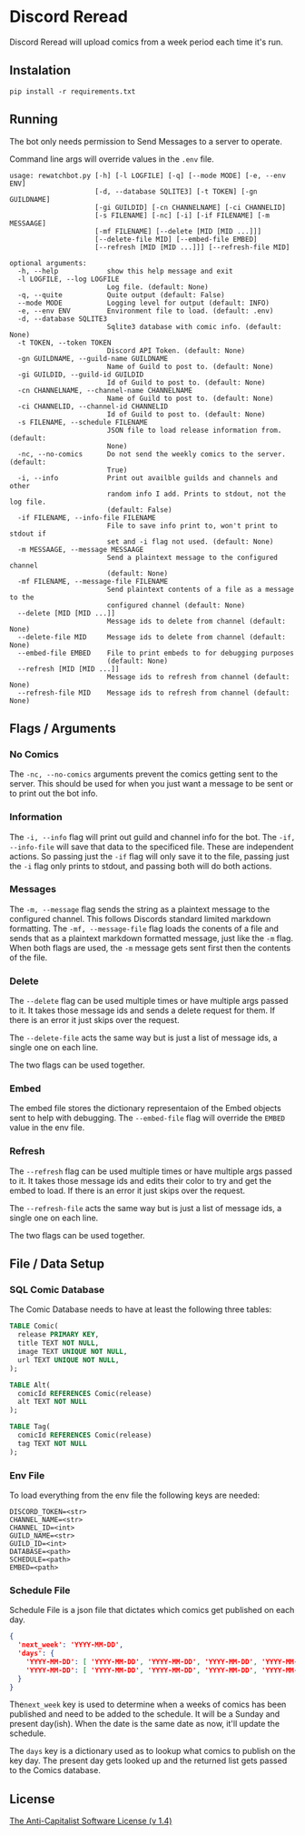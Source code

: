 # Discord Reread
Discord Reread will upload comics from a week period each time it's run.

## Instalation
```
pip install -r requirements.txt
```

## Running
The bot only needs permission to Send Messages to a server to operate.

Command line args will override values in the `.env` file.

```shell
usage: rewatchbot.py [-h] [-l LOGFILE] [-q] [--mode MODE] [-e, --env ENV]
                     [-d, --database SQLITE3] [-t TOKEN] [-gn GUILDNAME]
                     [-gi GUILDID] [-cn CHANNELNAME] [-ci CHANNELID]
                     [-s FILENAME] [-nc] [-i] [-if FILENAME] [-m MESSAAGE]
                     [-mf FILENAME] [--delete [MID [MID ...]]]
                     [--delete-file MID] [--embed-file EMBED]
                     [--refresh [MID [MID ...]]] [--refresh-file MID]

optional arguments:
  -h, --help            show this help message and exit
  -l LOGFILE, --log LOGFILE
                        Log file. (default: None)
  -q, --quite           Quite output (default: False)
  --mode MODE           Logging level for output (default: INFO)
  -e, --env ENV         Environment file to load. (default: .env)
  -d, --database SQLITE3
                        Sqlite3 database with comic info. (default: None)
  -t TOKEN, --token TOKEN
                        Discord API Token. (default: None)
  -gn GUILDNAME, --guild-name GUILDNAME
                        Name of Guild to post to. (default: None)
  -gi GUILDID, --guild-id GUILDID
                        Id of Guild to post to. (default: None)
  -cn CHANNELNAME, --channel-name CHANNELNAME
                        Name of Guild to post to. (default: None)
  -ci CHANNELID, --channel-id CHANNELID
                        Id of Guild to post to. (default: None)
  -s FILENAME, --schedule FILENAME
                        JSON file to load release information from. (default:
                        None)
  -nc, --no-comics      Do not send the weekly comics to the server. (default:
                        True)
  -i, --info            Print out availble guilds and channels and other
                        random info I add. Prints to stdout, not the log file.
                        (default: False)
  -if FILENAME, --info-file FILENAME
                        File to save info print to, won't print to stdout if
                        set and -i flag not used. (default: None)
  -m MESSAAGE, --message MESSAAGE
                        Send a plaintext message to the configured channel
                        (default: None)
  -mf FILENAME, --message-file FILENAME
                        Send plaintext contents of a file as a message to the
                        configured channel (default: None)
  --delete [MID [MID ...]]
                        Message ids to delete from channel (default: None)
  --delete-file MID     Message ids to delete from channel (default: None)
  --embed-file EMBED    File to print embeds to for debugging purposes
                        (default: None)
  --refresh [MID [MID ...]]
                        Message ids to refresh from channel (default: None)
  --refresh-file MID    Message ids to refresh from channel (default: None)
```

## Flags / Arguments
### No Comics
The `-nc, --no-comics` arguments prevent the comics getting sent to the server.
This should be used for when you just want a message to be sent or to print out
the bot info.

### Information
The `-i, --info` flag will print out guild and channel info for the bot. The
`-if, --info-file` will save that data to the specificed file. These are
independent actions. So passing just the `-if` flag will only save it to the file,
passing just the `-i` flag only prints to stdout, and passing both will do both
actions.

### Messages
The `-m, --message` flag sends the string as a plaintext message to the configured
channel. This follows Discords standard limited markdown formatting.
The `-mf, --message-file` flag loads the conents of a file and sends that as a
plaintext markdown formatted message, just like the `-m` flag. When both flags
are used, the `-m` message gets sent first then the contents of the file.

### Delete
The `--delete` flag can be used multiple times or have multiple args passed to it.
It takes those message ids and sends a delete request for them. If there is an error
it just skips over the request.

The `--delete-file` acts the same way but is just a list of message ids, a single one
on each line.

The two flags can be used together.

### Embed
The embed file stores the dictionary representaion of the Embed objects sent
to help with debugging. The `--embed-file` flag will override the `EMBED` value
in the env file.

### Refresh
The `--refresh` flag can be used multiple times or have multiple args passed to it.
It takes those message ids and edits their color to try and get the embed to load.
If there is an error it just skips over the request.

The `--refresh-file` acts the same way but is just a list of message ids, a single one
on each line.

The two flags can be used together.

## File / Data Setup
### SQL Comic Database
The Comic Database needs to have at least the following three tables:
```SQL
TABLE Comic(
  release PRIMARY KEY,
  title TEXT NOT NULL,
  image TEXT UNIQUE NOT NULL,
  url TEXT UNIQUE NOT NULL,
);

TABLE Alt(
  comicId REFERENCES Comic(release)
  alt TEXT NOT NULL
);

TABLE Tag(
  comicId REFERENCES Comic(release)
  tag TEXT NOT NULL
);
```

### Env File
To load everything from the env file the following keys are needed:
```
DISCORD_TOKEN=<str>
CHANNEL_NAME=<str>
CHANNEL_ID=<int>
GUILD_NAME=<str>
GUILD_ID=<int>
DATABASE=<path>
SCHEDULE=<path>
EMBED=<path>
```

### Schedule File
Schedule File is a json file that dictates which comics get published on each day.
```json
{
  'next_week': 'YYYY-MM-DD',
  'days': {
    'YYYY-MM-DD': [ 'YYYY-MM-DD', 'YYYY-MM-DD', 'YYYY-MM-DD', 'YYYY-MM-DD', 'YYYY-MM-DD', 'YYYY-MM-DD', 'YYYY-MM-DD' ],
    'YYYY-MM-DD': [ 'YYYY-MM-DD', 'YYYY-MM-DD', 'YYYY-MM-DD', 'YYYY-MM-DD', 'YYYY-MM-DD', 'YYYY-MM-DD', 'YYYY-MM-DD' ]
  }
}
```
The`next_week` key is used to determine when a weeks of comics has been
published and need to be added to the schedule. It will be a Sunday and
present day(ish). When the date is the same date as now, it'll update
the schedule.

The `days` key is a dictionary used as to lookup what comics to publish on
the key day. The present day gets looked up and the returned list gets passed
to the Comics database.



## License
[The Anti-Capitalist Software License (v 1.4)](https://anticapitalist.software)


